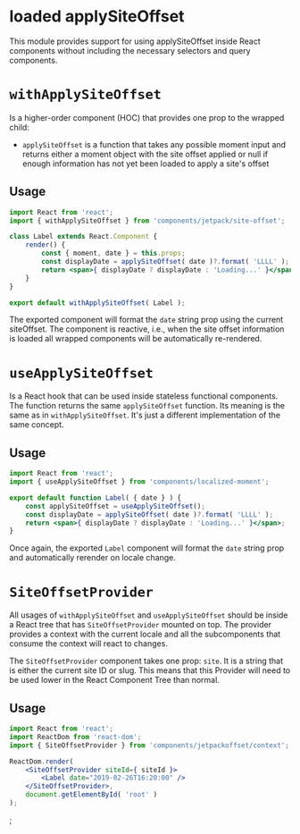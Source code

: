 # loaded applySiteOffset

This module provides support for using applySiteOffset inside React components without including the necessary selectors and query components.

# `withApplySiteOffset`

Is a higher-order component (HOC) that provides one prop to the wrapped child:

- `applySiteOffset` is a function that takes any possible moment input and returns either a moment object with the site offset applied or null if enough information has not yet been loaded to apply a site's offset

## Usage

```jsx
import React from 'react';
import { withApplySiteOffset } from 'components/jetpack/site-offset';

class Label extends React.Component {
	render() {
		const { moment, date } = this.props;
		const displayDate = applySiteOffset( date )?.format( 'LLLL' );
		return <span>{ displayDate ? displayDate : 'Loading...' }</span>;
	}
}

export default withApplySiteOffset( Label );
```

The exported component will format the `date` string prop using the current siteOffset.
The component is reactive, i.e., when the site offset information is loaded all wrapped components will be
automatically re-rendered.

# `useApplySiteOffset`

Is a React hook that can be used inside stateless functional components. The function returns
the same `applySiteOffset` function. Its meaning is the same as
in `withApplySiteOffset`. It's just a different implementation of the same concept.

## Usage

```jsx
import React from 'react';
import { useApplySiteOffset } from 'components/localized-moment';

export default function Label( { date } ) {
	const applySiteOffset = useApplySiteOffset();
	const displayDate = applySiteOffset( date )?.format( 'LLLL' );
	return <span>{ displayDate ? displayDate : 'Loading...' }</span>;
}
```

Once again, the exported `Label` component will format the `date` string prop and automatically
rerender on locale change.

# `SiteOffsetProvider`

All usages of `withApplySiteOffset` and `useApplySiteOffset` should be inside a React tree
that has `SiteOffsetProvider` mounted on top. The provider provides a context with the current locale
and all the subcomponents that consume the context will react to changes.

The `SiteOffsetProvider` component takes one prop: `site`. It is a string that is either the current site ID or slug. This means that this Provider will need to be used lower in the React Component Tree than normal.

## Usage

```jsx
import React from 'react';
import ReactDom from 'react-dom';
import { SiteOffsetProvider } from 'components/jetpackoffset/context';

ReactDom.render(
	<SiteOffsetProvider siteId={ siteId }>
		<Label date="2019-02-26T16:20:00" />
	</SiteOffsetProvider>,
	document.getElementById( 'root' )
);
```
;
```
